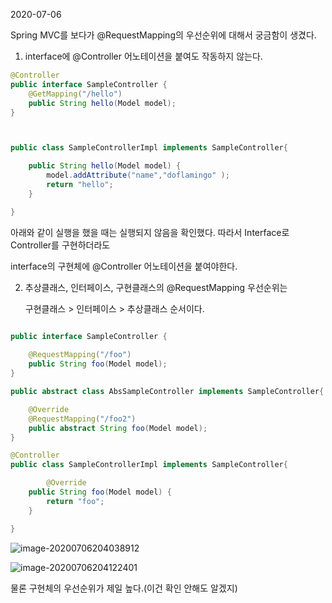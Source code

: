 2020-07-06



Spring MVC를 보다가 @RequestMapping의 우선순위에 대해서 궁금함이 생겼다. 

1. interface에 @Controller 어노테이션을 붙여도 작동하지 않는다. 

```java
@Controller
public interface SampleController {
    @GetMapping("/hello")
    public String hello(Model model);
}



public class SampleControllerImpl implements SampleController{

    public String hello(Model model) {
        model.addAttribute("name","doflamingo" );
        return "hello";
    }

}
```

아래와 같이 실행을 했을 때는 실행되지 않음을 확인했다. 따라서 Interface로 Controller를 구현하더라도 

interface의 구현체에 @Controller 어노테이션을 붙여야한다. 



2. 추상클래스, 인터페이스, 구현클래스의 @RequestMapping 우선순위는 

   구현클래스 > 인터페이스 > 추상클래스 순서이다. 

```java

public interface SampleController {
  
  	@RequestMapping("/foo")
    public String foo(Model model);
}

public abstract class AbsSampleController implements SampleController{

    @Override
    @RequestMapping("/foo2")
    public abstract String foo(Model model);
}

@Controller
public class SampleControllerImpl implements SampleController{

 	 	@Override
    public String foo(Model model) {
        return "foo";
    }

}
```





![image-20200706204038912](/Users/leesanghyup/Desktop/dev/til/spring/img/img1.png)



![image-20200706204122401](/Users/leesanghyup/Desktop/dev/til/spring/img/img2.png)

물론 구현체의 우선순위가 제일 높다.(이건 확인 안해도 알겠지)